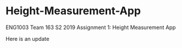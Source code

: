# Height-Measurement-App
ENG1003 Team 163 S2 2019 Assignment 1: Height Measurement App

Here is an update
